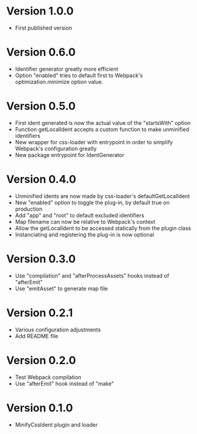 # Version 1.0.0
- First published version

# Version 0.6.0
- Identifier generator greatly more efficient
- Option "enabled" tries to default first to Webpack's optimization.minimize option value.

# Version 0.5.0
- First ident generated is now the actual value of the "startsWith" option
- Function getLocalIdent accepts a custom function to make unminified identifiers
- New wrapper for css-loader with entrypoint in order to simplify Webpack's configuration greatly
- New package entrypoint for IdentGenerator

# Version 0.4.0
- Unminified idents are now made by css-loader's defaultGetLocalIdent
- New "enabled" option to toggle the plug-in, by default true on production
- Add "app" and "root" to default excluded identifiers
- Map filename can now be relative to Webpack's context
- Allow the getLocalIdent to be accessed statically from the plugin class
- Instanciating and registering the plug-in is now optional

# Version 0.3.0
- Use "compilation" and "afterProcessAssets" hooks instead of "afterEmit"
- Use "emitAsset" to generate map file

# Version 0.2.1
- Various configuration adjustments
- Add README file

# Version 0.2.0
- Test Webpack compilation
- Use "afterEmit" hook instead of "make"

# Version 0.1.0
- MinifyCssIdent plugin and loader
